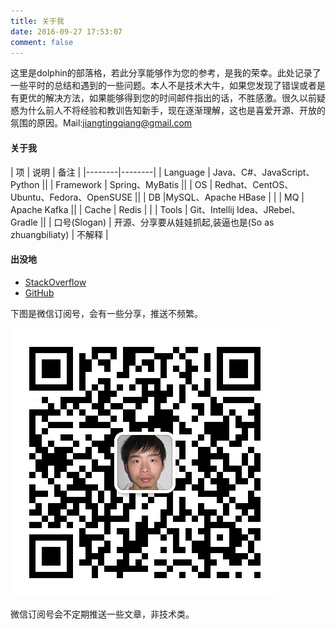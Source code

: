 ```yaml
---
title: 关于我
date: 2016-09-27 17:53:07
comment: false
---
```


这里是dolphin的部落格，若此分享能够作为您的参考，是我的荣幸。此处记录了一些平时的总结和遇到的一些问题。本人不是技术大牛，如果您发现了错误或者是有更优的解决方法，如果能够得到您的时间邮件指出的话，不胜感激。很久以前疑惑为什么前人不将经验和教训告知新手，现在逐渐理解，这也是喜爱开源、开放的氛围的原因。Mail:jiangtingqiang@gmail.com

#### 关于我

| 项 | 说明 | 备注 |
|--------|--------|
| Language | Java、C#、JavaScript、Python ||
| Framework | Spring、MyBatis ||
| OS | Redhat、CentOS、Ubuntu、Fedora、OpenSUSE ||
| DB |MySQL、Apache HBase | |
| MQ | Apache Kafka ||
| Cache | Redis | |
| Tools | Git、Intellij Idea、JRebel、Gradle ||
| 口号(Slogan) | 开源、分享要从娃娃抓起,装逼也是(So as zhuangbiliaty) | 不解释 |

#### 出没地

* [StackOverflow](http://stackoverflow.com/users/2628868/dolphin)
* [GitHub](https://github.com/jiangxiaoqiang/)

下图是微信订阅号，会有一些分享，推送不频繁。

![qr](./index/qrcode.jpg)

微信订阅号会不定期推送一些文章，非技术类。
